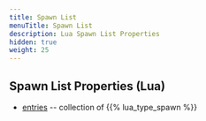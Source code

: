 ```yaml
---
title: Spawn List
menuTitle: Spawn List
description: Lua Spawn List Properties
hidden: true
weight: 25
---
```


## Spawn List Properties (Lua)
- [entries](entries) -- collection of {{% lua_type_spawn %}}